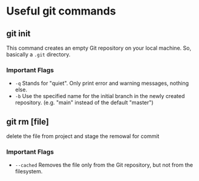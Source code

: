 # Useful git commands

## git init
This command creates an empty Git repository on your local machine. So, basically a ```.git``` directory.

### Important Flags
- ```-q``` Stands for "quiet". Only print error and warning messages, nothing else.
- ```-b``` Use the specified name for the initial branch in the newly created repository. (e.g. "main" instead of the default "master")

## git rm [file]
delete the file from project and stage the remowal for commit

### Important Flags
- ```--cached``` Removes the file only from the Git repository, but not from the filesystem.
